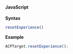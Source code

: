 #### JavaScript

**Syntax**

```javascript
resetExperience()
```

**Example**

```javascript
ACPTarget.resetExperience();
```